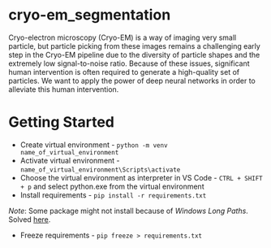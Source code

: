 # cryo-em_segmentation
Cryo-electron microscopy (Cryo-EM) is a way of imaging very small particle, but particle picking from these images remains a challenging early step in the Cryo-EM pipeline due to the diversity of particle shapes and the extremely low signal-to-noise ratio. Because of these issues, significant human intervention is often required to generate a high-quality set of particles. We want to apply the power of deep neural networks in order to alleviate this human intervention.


# Getting Started
- Create virtual environment - `python -m venv name_of_virtual_environment`
- Activate virtual environment - `name_of_virtual_environment\Scripts\activate`
- Choose the virtual environment as interpreter in VS Code - `CTRL + SHIFT + p` and select python.exe from the virtual environment
- Install requirements - `pip install -r requirements.txt`

_Note_: Some package might not install because of _Windows Long Paths_. Solved [here](https://learn.microsoft.com/en-us/windows/win32/fileio/maximum-file-path-limitation?tabs=powershell).


- Freeze requirements - `pip freeze > requirements.txt`